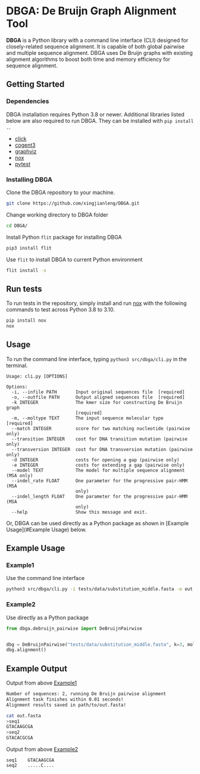 # DBGA: De Bruijn Graph Alignment Tool

**DBGA** is a Python library with a command line interface (CLI) designed for closely-related sequence alignment. It is capable of both global pairwise and multiple sequence alignment. DBGA uses De Bruijn graphs with existing alignment algorithms to boost both time and memory efficiency for sequence alignment. 

##  Getting Started

### Dependencies

DBGA installation requires Python 3.8 or newer. Additional libraries listed below are also required to run DBGA. They can be installed with `pip install .`.

- [click](https://pypi.org/project/click/)
- [cogent3](https://pypi.org/project/cogent3/)
- [graphviz](https://pypi.org/project/graphviz/)
- [nox](https://pypi.org/project/nox/)
- [pytest](https://pypi.org/project/pytest/)

### Installing DBGA

Clone the DBGA repository to your machine.

```bash
git clone https://github.com/xingjianleng/DBGA.git
```

Change working directory to DBGA folder

```bash
cd DBGA/
```

Install Python `flit` package for installing DBGA

```bash
pip3 install flit
```

Use `flit` to install DBGA to current Python environment 

```bash
flit install -s
```

## Run tests
To run tests in the repository, simply install and run [nox](https://pypi.org/project/nox/) with the following commands to test across Python 3.8 to 3.10.

```bash
pip install nox
nox
```


## Usage

To run the command line interface, typing `python3 src/dbga/cli.py` in the terminal. 

```
Usage: cli.py [OPTIONS]

Options:
  -i, --infile PATH       Input original sequences file  [required]
  -o, --outfile PATH      Output aligned sequences file  [required]
  -k INTEGER              The kmer size for constructing De Bruijn graph
                          [required]
  -m, --moltype TEXT      The input sequence molecular type  [required]
  --match INTEGER         score for two matching nucleotide (pairwise only)
  --transition INTEGER    cost for DNA transition mutation (pairwise only)
  --transversion INTEGER  cost for DNA transversion mutation (pairwise only)
  -d INTEGER              costs for opening a gap (pairwise only)
  -e INTEGER              costs for extending a gap (pairwise only)
  --model TEXT            The model for multiple sequence alignment (MSA only)
  --indel_rate FLOAT      One parameter for the progressive pair-HMM (MSA
                          only)
  --indel_length FLOAT    One parameter for the progressive pair-HMM (MSA
                          only)
  --help                  Show this message and exit.
```

Or, DBGA can be used directly as a Python package as shown in [Example Usage](#Example Usage) below.

## Example Usage

### Example1

Use the command line interface

```bash
python3 src/dbga/cli.py -i tests/data/substitution_middle.fasta -o out.fasta -k 3 -m dna
```

### Example2

Use directly as a Python package

```python
from dbga.debruijn_pairwise import DeBruijnPairwise


dbg = DeBruijnPairwise("tests/data/substitution_middle.fasta", k=3, moltype="dna")
dbg.alignment()
```

## Example Output

Output from above [Example1](#Example1)

```bash
Number of sequences: 2, running De Bruijn pairwise alignment
Alignment task finishes within 0.01 seconds!
Alignment results saved in path/to/out.fasta!

cat out.fasta
>seq1
GTACAAGCGA
>seq2
GTACACGCGA
```

Output from above [Example2](#Example2)

```
seq1	GTACAAGCGA
seq2	.....C....
```
